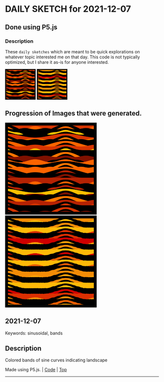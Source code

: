 # DAILY SKETCH for 2021-12-07

## Done using P5.js

### Description

These `daily sketches` which are meant to be quick explorations     on whatever topic interested me on that day. This code is not typically optimized, but I share it as-is     for anyone interested.

<img src = 'images/keep_2021-12-10-22-53-05.png' width = '100'> <img src = 'images/keep_2021-12-10-22-56-52.png' width = '100'> 

## Progression of Images that were generated.

<img src = 'images/keep_2021-12-10-22-53-05.png' width = '300'> 
<img src = 'images/keep_2021-12-10-22-56-52.png' width = '300'> 




## 2021-12-07
Keywords: sinusoidal, bands
 

## Description 

 Colored bands of sine curves indicating landscape 

Made using P5.js. | [Code](2021/2021-12-07/) | [Top](#daily-sketches) 

-----


